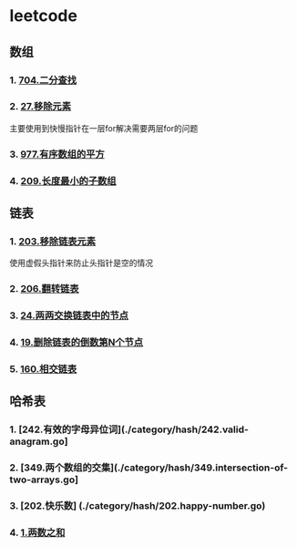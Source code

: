 # leetcode

## 数组
### 1. [704.二分查找](./category/array/704.binary_search.go)
### 2. [27.移除元素](./category/array/27.remove_element.go)
主要使用到快慢指针在一层for解决需要两层for的问题
### 3. [977.有序数组的平方](./category/array/977.squares-of-a-sorted-array.go)
### 4. [209.长度最小的子数组](./category/array/209.minimum-size-subarray-sum.go)


## 链表
### 1. [203.移除链表元素](./category/linkedlist/203.remove-linked-list-elements.go)
使用虚假头指针来防止头指针是空的情况
### 2. [206.翻转链表](./category/linkedlist/206.reverse-linked-list.go)
### 3. [24.两两交换链表中的节点](./category/linkedlist/24.swap-nodes-in-pairs.go)
### 4. [19.删除链表的倒数第N个节点](./category/linkedlist/19.remove-nth-node-from-end-of-list.go)
### 5. [160.相交链表](./category/linkedlist/160.intersection-of-two-linked-lists-lcci.go)


## 哈希表
### 1. [242.有效的字母异位词](./category/hash/242.valid-anagram.go]
### 2. [349.两个数组的交集](./category/hash/349.intersection-of-two-arrays.go]
### 3. [202.快乐数] (./category/hash/202.happy-number.go)
### 4. [1.两数之和](./category/hash/01.two-sum.go)
